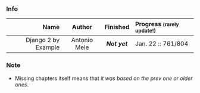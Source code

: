 ### Info

| Name | Author | Finished | Progress <small>(rarely update!)</small> | 
| ----: | :----: | :----: | :---- | 
| Django 2 by Example | Antonio Mele  | ***Not yet*** | Jan. 22 :: 761/804 | 

### Note 
- Missing chapters itself means that *it was based on the prev one or older ones*.

